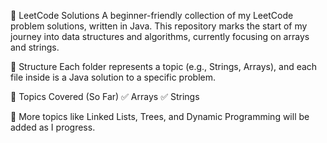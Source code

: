 📘 LeetCode Solutions
A beginner-friendly collection of my LeetCode problem solutions, written in Java. This repository marks the start of my journey into data structures and algorithms, currently focusing on arrays and strings.

📂 Structure
Each folder represents a topic (e.g., Strings, Arrays), and each file inside is a Java solution to a specific problem.

🧠 Topics Covered (So Far)
✅ Arrays
✅ Strings

📌 More topics like Linked Lists, Trees, and Dynamic Programming will be added as I progress.

